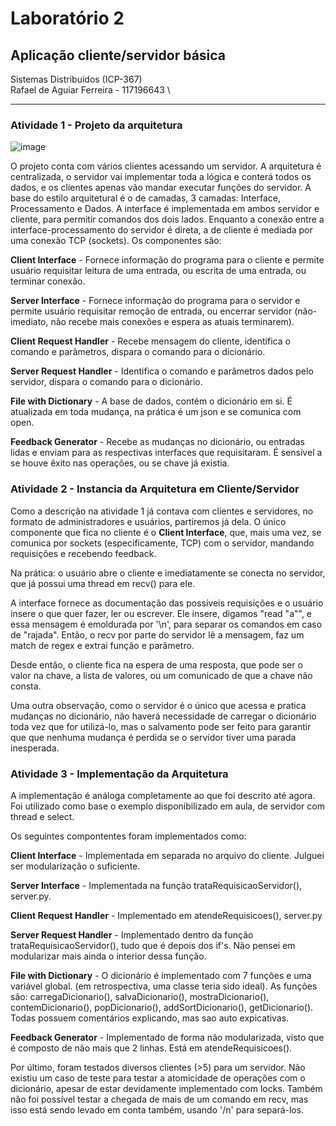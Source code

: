 # **Laboratório 2**
## Aplicação cliente/servidor básica
Sistemas Distribuídos (ICP-367) \
Rafael de Aguiar Ferreira - 117196643 \

___

### **Atividade 1** - Projeto da arquitetura

![image](https://user-images.githubusercontent.com/34279732/236996407-d6d8eaef-e4f4-41e3-8856-3b55fd2b88c2.png)

O projeto conta com vários clientes acessando um servidor. A arquitetura é centralizada, o servidor vai implementar toda a lógica e conterá todos os dados, e os clientes apenas vão mandar executar funções do servidor. A base do estilo arquitetural é o de camadas, 3 camadas: Interface, Processamento e Dados.
A interface é implementada em ambos servidor e cliente, para permitir comandos dos dois lados.
Enquanto a conexão entre a interface-processamento do servidor é direta, a de cliente é mediada por uma conexão TCP (sockets).
Os componentes são: 

**Client Interface** - Fornece informação do programa para o cliente e permite usuário requisitar leitura de uma entrada, ou escrita de uma entrada, ou terminar conexão. 

**Server Interface** - Fornece informação do programa para o servidor e permite usuário requisitar remoção de entrada, ou encerrar servidor (não-imediato, não recebe mais conexões e espera as atuais terminarem).

**Client Request Handler** - Recebe mensagem do cliente, identifica o comando e parâmetros, dispara o comando para o dicionário. 

**Server Request Handler** - Identifica o comando e parâmetros dados pelo servidor, dispara o comando para o dicionário. 

**File with Dictionary** - A base de dados, contém o dicionário em si. É atualizada em toda mudança, na prática é um json e se comunica com open.

**Feedback Generator** - Recebe as mudanças no dicionário, ou entradas lidas e enviam para as respectivas interfaces que requisitaram. É sensível a se houve êxito nas operações, ou se chave já existia.



### **Atividade 2** - Instancia da Arquitetura em Cliente/Servidor

Como a descrição na atividade 1 já contava com clientes e servidores, no formato de administradores e usuários, partiremos já dela.
O único componente que fica no cliente é o **Client Interface**, que, mais uma vez, se comunica por sockets (especificamente, TCP) com o servidor, mandando requisições e recebendo feedback.

Na prática: o usuário abre o cliente e imediatamente se conecta no servidor, que já possui uma thread em recv() para ele.

A interface fornece as documentação das possíveis requisições e o usuário insere o que quer fazer, ler ou escrever. Ele insere, digamos "read "a"", e essa mensagem é emoldurada por '\n', para separar os comandos em caso de "rajada". Então, o recv por parte do servidor lê a mensagem, faz um match de regex e extrai função e parâmetro.

Desde então, o cliente fica na espera de uma resposta, que pode ser o valor na chave, a lista de valores, ou um comunicado de que a chave não consta.

Uma outra observação, como o servidor é o único que acessa e pratica mudanças no dicionário, não haverá necessidade de carregar o dicionário toda vez que for utilizá-lo, mas o salvamento pode ser feito para garantir que que nenhuma mudança é perdida se o servidor tiver uma parada inesperada. 


### **Atividade 3** - Implementação da Arquitetura

A implementação é análoga completamente ao que foi descrito até agora. Foi utilizado como base o exemplo disponibilizado em aula, de servidor com thread e select.

Os seguintes compontentes foram implementados como:

**Client Interface** - Implementada em separada no arquivo do cliente. Julguei ser modularização o suficiente.

**Server Interface** - Implementada na função trataRequisicaoServidor(), server.py.

**Client Request Handler** - Implementado em atendeRequisicoes(), server.py 

**Server Request Handler** - Implementado dentro da função trataRequisicaoServidor(), tudo que é depois dos if's. Não pensei em modularizar mais ainda o interior dessa função. 

**File with Dictionary** - O dicionário é implementado com 7 funções e uma variável global. (em retrospectiva, uma classe teria sido ideal). As funções são: carregaDicionario(), salvaDicionario(), mostraDicionario(), contemDicionario(), popDicionario(), addSortDicionario(), getDicionario(). Todas possuem comentários explicando, mas sao auto expicativas.

**Feedback Generator** - Implementado de forma não modularizada, visto que é composto de não mais que 2 linhas. Está em atendeRequisicoes().


Por último, foram testados diversos clientes (>5) para um servidor. Não existiu um caso de teste para testar a atomicidade de operações com o dicionário, apesar de estar devidamente implementado com locks. Também não foi possível testar a chegada de mais de um comando em recv, mas isso está sendo levado em conta também, usando '/n' para separá-los.
